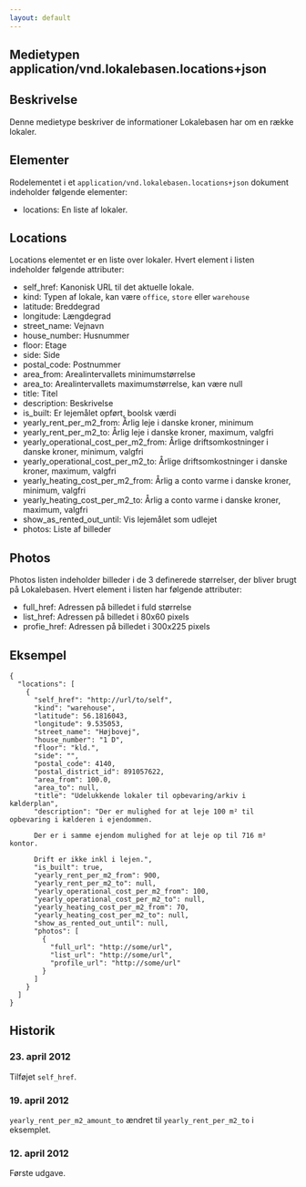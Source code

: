 ```yaml
---
layout: default
---
```

Medietypen application/vnd.lokalebasen.locations+json
-----------------------------------------------------

Beskrivelse
-----------

Denne medietype beskriver de informationer Lokalebasen har om en række
lokaler.

Elementer
---------

Rodelementet i et `application/vnd.lokalebasen.locations+json` dokument
indeholder følgende elementer:

* locations: En liste af lokaler.

Locations
---------

Locations elementet er en liste over lokaler. Hvert element i listen
indeholder følgende attributer:

* self\_href: Kanonisk URL til det aktuelle lokale.
* kind: Typen af lokale, kan være `office`, `store` eller `warehouse`
* latitude: Breddegrad
* longitude: Længdegrad
* street\_name: Vejnavn
* house_number: Husnummer
* floor: Etage
* side: Side
* postal\_code: Postnummer
* area\_from: Arealintervallets minimumstørrelse
* area\_to: Arealintervallets maximumstørrelse, kan være null
* title: Titel
* description: Beskrivelse
* is_built: Er lejemålet opført, boolsk værdi
* yearly\_rent\_per\_m2\_from: Årlig leje i danske kroner, minimum
* yearly\_rent\_per\_m2\_to: Årlig leje i danske kroner, maximum, valgfri
* yearly\_operational\_cost\_per\_m2\_from: Årlige driftsomkostninger i danske kroner, minimum, valgfri
* yearly\_operational\_cost\_per\_m2\_to: Årlige driftsomkostninger i danske kroner, maximum, valgfri
* yearly\_heating\_cost\_per\_m2\_from: Årlig a conto varme i danske kroner, minimum, valgfri
* yearly\_heating\_cost\_per\_m2\_to: Årlig a conto varme i danske kroner, maximum, valgfri
* show\_as\_rented\_out\_until: Vis lejemålet som udlejet
* photos: Liste af billeder

Photos
------

Photos listen indeholder billeder i de 3 definerede størrelser, der bliver
brugt på Lokalebasen. Hvert element i listen har følgende attributer:

* full\_href: Adressen på billedet i fuld størrelse
* list\_href: Adressen på billedet i 80x60 pixels
* profie\_href: Adressen på billedet i 300x225 pixels

Eksempel
--------

    {
      "locations": [
        {
          "self_href": "http://url/to/self",
          "kind": "warehouse",
          "latitude": 56.1816043,
          "longitude": 9.535053,
          "street_name": "Højbovej",
          "house_number": "1 D",
          "floor": "kld.",
          "side": "",
          "postal_code": 4140,
          "postal_district_id": 891057622,
          "area_from": 100.0,
          "area_to": null,
          "title": "Udelukkende lokaler til opbevaring/arkiv i kælderplan",
          "description": "Der er mulighed for at leje 100 m² til opbevaring i kælderen i ejendommen.

          Der er i samme ejendom mulighed for at leje op til 716 m² kontor.

          Drift er ikke inkl i lejen.",
          "is_built": true,
          "yearly_rent_per_m2_from": 900,
          "yearly_rent_per_m2_to": null,
          "yearly_operational_cost_per_m2_from": 100,
          "yearly_operational_cost_per_m2_to": null,
          "yearly_heating_cost_per_m2_from": 70,
          "yearly_heating_cost_per_m2_to": null,
          "show_as_rented_out_until": null,
          "photos": [
            {
              "full_url": "http://some/url",
              "list_url": "http://some/url",
              "profile_url": "http://some/url"
            }
          ]
        }
      ]
    }

Historik
--------

### 23. april 2012

Tilføjet `self_href`.

### 19. april 2012

`yearly_rent_per_m2_amount_to` ændret til `yearly_rent_per_m2_to` i eksemplet.

### 12. april 2012

Første udgave.
